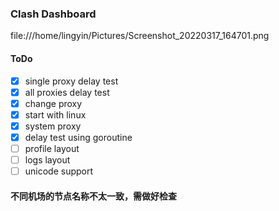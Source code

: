 ### Clash Dashboard
file:///home/lingyin/Pictures/Screenshot_20220317_164701.png
#### ToDo

- [x] single proxy delay test
- [x] all proxies delay test
- [x] change proxy
- [x] start with linux
- [x] system proxy
- [x] delay test using goroutine
- [ ] profile layout
- [ ] logs layout
- [ ] unicode support

#### 不同机场的节点名称不太一致，需做好检查